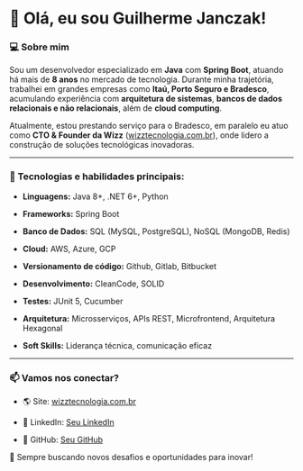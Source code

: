 # 👋 Olá, eu sou Guilherme Janczak!

### 💻 Sobre mim
Sou um desenvolvedor especializado em **Java** com **Spring Boot**, atuando há mais de **8 anos** no mercado de tecnologia. Durante minha trajetória, trabalhei em grandes empresas como **Itaú, Porto Seguro e Bradesco**, acumulando experiência com **arquitetura de sistemas**, **bancos de dados relacionais e não relacionais**, além de **cloud computing**.

Atualmente, estou prestando serviço para o Bradesco, em paralelo eu atuo como **CTO & Founder da Wizz** ([wizztecnologia.com.br](https://wizztecnologia.com.br/)), onde lidero a construção de soluções tecnológicas inovadoras.

---

### 🚀 Tecnologias e habilidades principais:

- **Linguagens:** Java 8+, .NET 6+, Python

- **Frameworks:** Spring Boot

- **Banco de Dados:** SQL (MySQL, PostgreSQL), NoSQL (MongoDB, Redis)

- **Cloud:** AWS, Azure, GCP

- **Versionamento de código:** Github, Gitlab, Bitbucket

- **Desenvolvimento:** CleanCode, SOLID

- **Testes:** JUnit 5, Cucumber

- **Arquitetura:** Microsserviços, APIs REST, Microfrontend, Arquitetura Hexagonal

- **Soft Skills:** Liderança técnica, comunicação eficaz

---

### 📫 Vamos nos conectar?

- 🌎 Site: [wizztecnologia.com.br](https://wizztecnologia.com.br/)

- 💼 LinkedIn: [Seu LinkedIn](https://www.linkedin.com/in/guilherme-janczak/)

- 📂 GitHub: [Seu GitHub](https://github.com/guiijanczak1)

🚀 Sempre buscando novos desafios e oportunidades para inovar!

